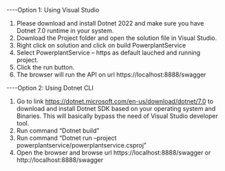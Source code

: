 ----Option 1: Using Visual Studio
1.	Please download and install Dotnet 2022 and make sure you have Dotnet 7.0 runtime in your system.
2.	Download the Project folder and open the solution file in Visual Studio.
3.	Right click on solution and click on build PowerplantService
4.	Select PowerplantService – https as default lauched and running project.
5.	Click the run button.
6.	The browser will run the API on url https://localhost:8888/swagger


----Option 2: Using Dotnet CLI
1.	Go to link https://dotnet.microsoft.com/en-us/download/dotnet/7.0 to download and install Dotnet SDK based on your operating system and Binaries. This will basically bypass the need of Visual Studio developer tool. 
2.	Run command “Dotnet build”
3.	Run command “Dotnet run –project powerplantservice/powerplantservice.csproj”
4.	Open the browser and browse url https://localhost:8888/swagger or http://localhost:8888/swagger 
